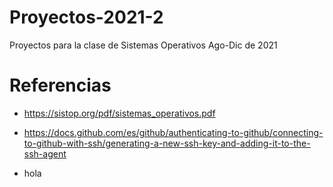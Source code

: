 # Proyectos-2021-2

Proyectos para la clase de Sistemas Operativos Ago-Dic de 2021

# Referencias
* https://sistop.org/pdf/sistemas_operativos.pdf
* https://docs.github.com/es/github/authenticating-to-github/connecting-to-github-with-ssh/generating-a-new-ssh-key-and-adding-it-to-the-ssh-agent

* hola 
